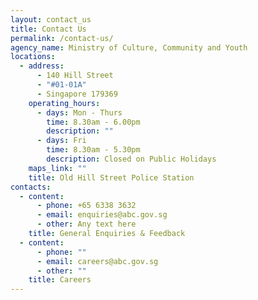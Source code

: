 ```yaml
---
layout: contact_us
title: Contact Us
permalink: /contact-us/
agency_name: Ministry of Culture, Community and Youth
locations:
  - address:
      - 140 Hill Street
      - "#01-01A"
      - Singapore 179369
    operating_hours:
      - days: Mon - Thurs
        time: 8.30am - 6.00pm
        description: ""
      - days: Fri
        time: 8.30am - 5.30pm
        description: Closed on Public Holidays
    maps_link: ""
    title: Old Hill Street Police Station
contacts:
  - content:
      - phone: +65 6338 3632
      - email: enquiries@abc.gov.sg
      - other: Any text here
    title: General Enquiries & Feedback
  - content:
      - phone: ""
      - email: careers@abc.gov.sg
      - other: ""
    title: Careers
---
```

